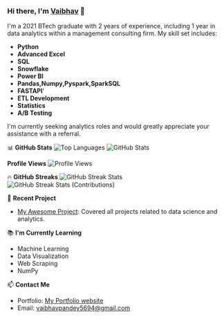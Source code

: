 ### Hi there, I'm [Vaibhav](https://www.linkedin.com/in/vaibhav-pandey-298862167) 👋

I'm a 2021 BTech graduate with 2 years of experience, including 1 year in data analytics within a management consulting firm. My skill set includes:

- **Python**
- **Advanced Excel**
- **SQL**
- **Snowflake**
- **Power BI**
- **Pandas,Numpy,Pyspark,SparkSQL**
- **FASTAPI**'
- **ETL Development**
- **Statistics**
- **A/B Testing**



I'm currently seeking analytics roles and would greatly appreciate your assistance with a referral.

📊 **GitHub Stats**
![Top Languages](https://github-readme-stats.vercel.app/api/top-langs/?username=vaibhav5694&show_icons=true&locale=en&layout=compact)
![GitHub Stats](https://github-readme-stats.vercel.app/api?username=vaibhav5694&show_icons=true&locale=en)


**Profile Views**
![Profile Views](https://komarev.com/ghpvc/?username=YourGitHubUsername&label=PROFILE+VIEWS&style=flat&color=blue)


🔥 **GitHub Streaks**
![GitHub Streak Stats](https://github-readme-streak-stats.herokuapp.com/?user=vaibhav5694)
![GitHub Streak Stats (Contributions)](https://github-readme-streak-stats.herokuapp.com/?user=vaibhav5694&show_icons=true&theme=dark)

🚀 **Recent Project**
- [My Awesome Project](https://github.com/vaibhav5694): Covered all projects related to data science and analytics.

📚 **I'm Currently Learning**
- Machine Learning
- Data Visualization
- Web Scraping
- NumPy

📫 **Contact Me**
- Portfolio: [My Portfolio website](https://peaceful-fox-262947.netlify.app/)
- Email: [vaibhavpandey5694@gmail.com](mailto:vaibhavpandey5694@gmail.com)

